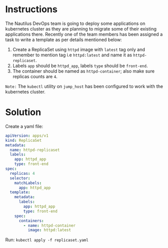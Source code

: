 # Instructions

The Nautilus DevOps team is going to deploy some applications on kubernetes cluster as they are planning to migrate some of their existing applications there. Recently one of the team members has been assigned a task to write a template as per details mentioned below:

1. Create a ReplicaSet using `httpd` image with `latest` tag only and remember to mention tag i.e `httpd:latest` and name it as `httpd-replicaset`.
2. Labels `app` should be `httpd_app`, labels `type` should be `front-end`.
3. The container should be named as `httpd-container`; also make sure replicas counts are `4`.

`Note:` The `kubectl` utility on `jump_host` has been configured to work with the kubernetes cluster.

# Solution

Create a yaml file:

```YAML
apiVersion: apps/v1
kind: ReplicaSet
metadata:
  name: httpd-replicaset
  labels:
    app: httpd_app
    type: front-end
spec:
  replicas: 4
  selector:
    matchLabels:
      app: httpd_app
  template:
    metadata:
      labels:
        app: httpd_app
        type: front-end
    spec:
      containers:
        - name: httpd-container
          image: httpd:latest
```
Run: `kubectl apply -f replicaset.yaml`
